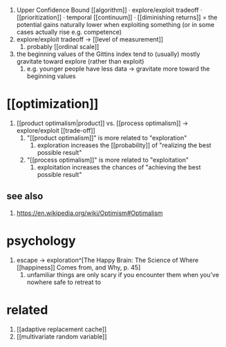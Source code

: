 1. Upper Confidence Bound [[algorithm]] · explore/exploit tradeoff · [[prioritization]] · temporal [[continuum]] · [[diminishing returns]] = the potential gains naturally lower when exploiting something (or in some cases actually rise e.g. competence)
2. explore/exploit tradeoff → [[level of measurement]]
	1. probably [[ordinal scale]]
3. the beginning values of the Gittins index tend to (usually) mostly gravitate toward explore (rather than exploit)
	1. e.g. younger people have less data → gravitate more toward the beginning values

# [[optimization]]
1. [[product optimalism|product]] vs. [[process optimalism]] → explore/exploit [[trade-off]]
	1. "[[product optimalism]]" is more related to "exploration"
		1. exploration increases the [[probability]] of "realizing the best possible result"
	2. "[[process optimalism]]" is more related to "exploitation"
		1. exploitation increases the chances of "achieving the best possible result"

## see also
1. https://en.wikipedia.org/wiki/Optimism#Optimalism

# psychology
1. escape → exploration^[The Happy Brain: The Science of Where [[happiness]] Comes from, and Why, p. 45]
	1. unfamiliar things are only scary if you encounter them when you’ve nowhere safe to retreat to

# related
1. [[adaptive replacement cache]]
2. [[multivariate random variable]]